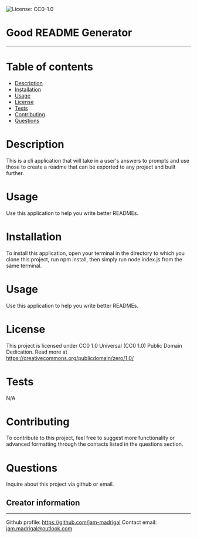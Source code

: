 
![License: CC0-1.0](https://img.shields.io/badge/License-CC0%201.0-lightgrey.svg)
# Good README Generator
---

# Table of contents
- [Description](#description)
- [Installation](#installation)
- [Usage](#usage)
- [License](#license)
- [Tests](#tests)
- [Contributing](#Contributing)
- [Questions](#questions)


# Description
This is a cli application that will take in a user's answers to prompts and use those to create a readme that can be exported to any project and built further.

# Usage
Use this application to help you write better READMEs.

# Installation
To install this application, open your terminal in the directory to which you clone this project, run npm install, then simply run node index.js from the same terminal.

# Usage
Use this application to help you write better READMEs.

# License
This project is licensed under CC0 1.0 Universal (CC0 1.0)
    Public Domain Dedication. Read more at https://creativecommons.org/publicdomain/zero/1.0/

# Tests
N/A

# Contributing
To contribute to this project, feel free to suggest more functionality or advanced formatting through the contacts listed in the questions section.

# Questions
Inquire about this project via github or email.

## Creator information
---
Github profile: https://github.com/jam-madrigal
Contact email: jam.madrigal@outlook.com


